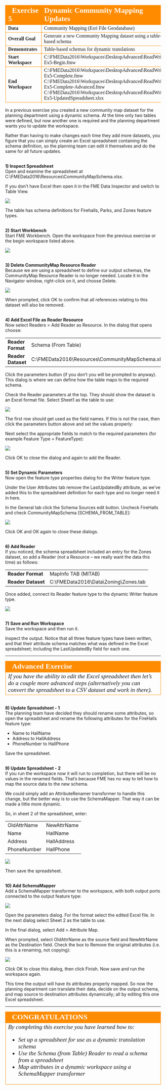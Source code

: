 <!--Exercise Section-->
<!--NB: In GitBook world we don't give a number to exercises-->

<table style="border-spacing: 0px;border-collapse: collapse;font-family:serif">
<tr>
<td style="vertical-align:middle;background-color:darkorange;border: 2px solid darkorange">
<i class="fa fa-cogs fa-lg fa-pull-left fa-fw" style="color:white;padding-right: 12px;vertical-align:text-top"></i>
<span style="color:white;font-size:x-large;font-weight: bold">Exercise 5</span>
</td>
<td style="border: 2px solid darkorange;background-color:darkorange;color:white">
<span style="color:white;font-size:x-large;font-weight: bold">Dynamic Community Mapping Updates</span>
</td>
</tr>

<tr>
<td style="border: 1px solid darkorange; font-weight: bold">Data</td>
<td style="border: 1px solid darkorange">Community Mapping (Esri File Geodatabase)</td>
</tr>

<tr>
<td style="border: 1px solid darkorange; font-weight: bold">Overall Goal</td>
<td style="border: 1px solid darkorange">Generate a new Community Mapping dataset using a table-based schema</td>
</tr>

<tr>
<td style="border: 1px solid darkorange; font-weight: bold">Demonstrates</td>
<td style="border: 1px solid darkorange">Table-based schemas for dynamic translations</td>
</tr>

<tr>
<td style="border: 1px solid darkorange; font-weight: bold">Start Workspace</td>
<td style="border: 1px solid darkorange">C:\FMEData2016\Workspaces\DesktopAdvanced\ReadWrite-Ex5-Begin.fmw</td>
</tr>

<tr>
<td style="border: 1px solid darkorange; font-weight: bold">End Workspace</td>
<td style="border: 1px solid darkorange">C:\FMEData2016\Workspaces\DesktopAdvanced\ReadWrite-Ex5-Complete.fmw<br>C:\FMEData2016\Workspaces\DesktopAdvanced\ReadWrite-Ex5-Complete-Advanced.fmw<br>C:\FMEData2016\Workspaces\DesktopAdvanced\ReadWrite-Ex5-UpdatedSpreadsheet.xlsx</td>
</tr>

</table>


In a previous exercise you created a new community map dataset for the planning department using a dynamic schema. At the time only two tables were defined, but now another one is required and the planning department wants you to update the workspace.

Rather than having to make changes each time they add more datasets, you figure that you can simply create an Excel spreadsheet containing the schema definition, so the planning team can edit it themselves and do the same for all future updates.


<br>**1) Inspect Spreadsheet**
<br>Open and examine the spreadsheet at C:\FMEData2016\Resources\CommunityMapSchema.xlsx.

If you don’t have Excel then open it in the FME Data Inspector and switch to Table View.

![](./Images/4.74.Ex5.SchemaSpreadsheet.png)

The table has schema definitions for Firehalls, Parks, and Zones feature types.


<br>**2) Start Workbench**
<br>Start FME Workbench. Open the workspace from the previous exercise or the begin workspace listed above. 

![](./Images/4.75.Ex5.InitialWorkspace.png)


<br>**3) Delete CommunityMap Resource Reader**
<br>Because we are using a spreadsheet to define our output schemas, the CommunityMap Resource Reader is no longer needed. Locate it in the Navigator window, right-click on it, and choose Delete.

![](./Images/4.76.Ex5.DeleteReaderResource.png)

When prompted, click OK to confirm that all references relating to this dataset will also be removed.


<br>**4) Add Excel File as Reader Resource**
<br>Now select Readers > Add Reader as Resource. In the dialog that opens choose:

<table style="border: 0px">

<tr>
<td style="font-weight: bold">Reader Format</td>
<td style="">Schema (From Table)</td>
</tr>

<tr>
<td style="font-weight: bold">Reader Dataset</td>
<td style="">C:\FMEData2016\Resources\CommunityMapSchema.xlsx</td>
</tr>

</table>

Click the parameters button (if you don’t you will be prompted to anyway). This dialog is where we can define how the table maps to the required schema.

Check the Reader parameters at the top. They should show the dataset is an Excel format file. Select Sheet1 as the table to use:

![](./Images/4.77.Ex5.SchemaReaderDialog1.png)

The first row should get used as the field names. If this is not the case, then click the parameters button above and set the values properly:

Next select the appropriate fields to match to the required parameters (for example Feature Type = FeatureType):

![](./Images/4.78.Ex5.SchemaReaderDialog2.png)

Click OK to close the dialog and again to add the Reader.


<br>**5) Set Dynamic Parameters**
<br>Now open the feature type properties dialog for the Writer feature type.

Under the User Attributes tab remove the LastUpdatedBy attribute, as we’ve added this to the spreadsheet definition for each type and no longer need it in here.

In the General tab click the Schema Sources edit button. Uncheck FireHalls and check CommunityMapSchema [SCHEMA_FROM_TABLE]:

![](./Images/4.79.Ex5.SchemaSourceParameter.png)

Click OK and OK again to close these dialogs.


<br>**6) Add Reader**
<br>If you noticed, the schema spreadsheet included an entry for the Zones dataset, so add a Reader (not a Resource – we really want the data this time) as follows:

<table style="border: 0px">

<tr>
<td style="font-weight: bold">Reader Format</td>
<td style="">MapInfo TAB (MITAB)</td>
</tr>

<tr>
<td style="font-weight: bold">Reader Dataset</td>
<td style="">C:\FMEData2016\Data\Zoning\Zones.tab</td>
</tr>

</table>

Once added, connect its Reader feature type to the dynamic Writer feature type.

![](./Images/4.80.Ex5.FinalWorkspace.png)


<br>**7) Save and Run Workspace**
<br>Save the workspace and then run it.

Inspect the output. Notice that all three feature types have been written, and that their attribute schema matches what was defined in the Excel spreadsheet; including the LastUpdatedBy field for each one.

---

<table style="border-spacing: 0px">
<tr>
<td style="vertical-align:middle;background-color:darkorange;border: 2px solid darkorange">
<i class="fa fa-cogs fa-lg fa-pull-left fa-fw" style="color:white;padding-right: 12px;vertical-align:text-top"></i>
<span style="color:white;font-size:x-large;font-weight: bold;font-family:serif">Advanced Exercise</span>
</td>
</tr>

<tr>
<td style="border: 1px solid darkorange">
<span style="font-family:serif; font-style:italic; font-size:larger">
If you have the ability to edit the Excel spreadsheet then let’s do a couple more advanced steps (alternatively you can convert the spreadsheet to a CSV dataset and work in there).
</span>
</td>
</tr>
</table>


<br>**8) Update Spreadsheet - 1**
<br>The planning team have decided they should rename some attributes, so open the spreadsheet and rename the following attributes for the FireHalls feature type:

- Name to HallName
- Address to HallAddress
- PhoneNumber to HallPhone

Save the spreadsheet.


<br>**9) Update Spreadsheet - 2**
<br>If you run the workspace now it will run to completion, but there will be no values in the renamed fields. That’s because FME has no way to tell how to map the source data to the new schema.

We could simply add an AttributeRenamer transformer to handle this change, but the better way is to use the SchemaMapper. That way it can be made a little more dynamic.

So, in sheet 2 of the spreadsheet, enter:

<table>
<tr><td>OldAttrName</td><td>NewAttrName</td></tr>
<tr><td>Name</td><td>HallName</td></tr>
<tr><td>Address</td><td>HallAddress</td></tr>
<tr><td>PhoneNumber</td><td>HallPhone</td></tr>
</table>

![](./Images/4.81.Ex5.UpdatedSpreadsheetSheet2.png)

Then save the spreadsheet.


<br>**10) Add SchemaMapper**
<br>Add a SchemaMapper transformer to the workspace, with both output ports connected to the output feature type:

![](./Images/4.82.Ex5.WorkspaceWithSchemaMapper.png)

Open the parameters dialog. For the format select the edited Excel file. In the next dialog select Sheet 2 as the table to use.

In the final dialog, select Add > Attribute Map.

When prompted, select OldAttrName as the source field and NewAttrName as the Destination field. Check the box to Remove the original attributes (i.e. this is a renaming, not copying):

![](./Images/4.83.Ex5.SchemaMapperAttributeMapping.png)

Click OK to close this dialog, then click Finish. Now save and run the workspace again.

This time the output will have its attributes properly mapped. So now the planning department can translate their data, decide on the output schema, and map source to destination attributes dynamically; all by editing this one Excel spreadsheet.

---

<!--Exercise Congratulations Section--> 

<table style="border-spacing: 0px">
<tr>
<td style="vertical-align:middle;background-color:darkorange;border: 2px solid darkorange">
<i class="fa fa-thumbs-o-up fa-lg fa-pull-left fa-fw" style="color:white;padding-right: 12px;vertical-align:text-top"></i>
<span style="color:white;font-size:x-large;font-weight: bold;font-family:serif">CONGRATULATIONS</span>
</td>
</tr>

<tr>
<td style="border: 1px solid darkorange">
<span style="font-family:serif; font-style:italic; font-size:larger">
By completing this exercise you have learned how to:
<ul><li>Set up a spreadsheet for use as a dynamic translation schema</li>
<li>Use the Schema (from Table) Reader to read a schema from a spreadsheet</li>
<li>Map attributes in a dynamic workspace using a SchemaMapper transformer</li></ul>
</span>
</td>
</tr>
</table>